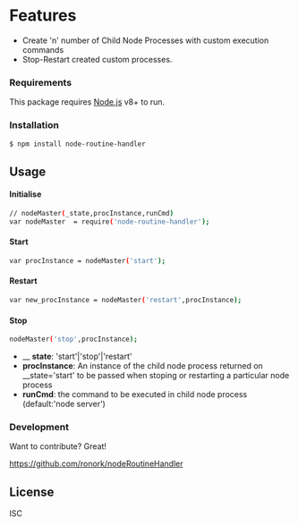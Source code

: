 

# Features

  - Create 'n' number of Child Node Processes with custom execution commands
  - Stop-Restart created custom processes.
 

### Requirements

This package requires [Node.js](https://nodejs.org/) v8+ to run.

### Installation

```sh
$ npm install node-routine-handler
```



## Usage 

#### Initialise
```sh
// nodeMaster(_state,procInstance,runCmd)
var nodeMaster  = require('node-routine-handler');
```

#### Start
```sh
var procInstance = nodeMaster('start');
```

#### Restart
```sh
var new_procInstance = nodeMaster('restart',procInstance);
```

#### Stop
```sh
nodeMaster('stop',procInstance);
```

- __ __state__: 'start'|'stop'|'restart'
- __procInstance__: An instance of the child node process returned on __state='start' to be passed when stoping or restarting a particular node process
- __runCmd__: the command to be executed in child node process (default:'node server')



### Development

Want to contribute? Great!

https://github.com/ronork/nodeRoutineHandler

License
----

ISC


